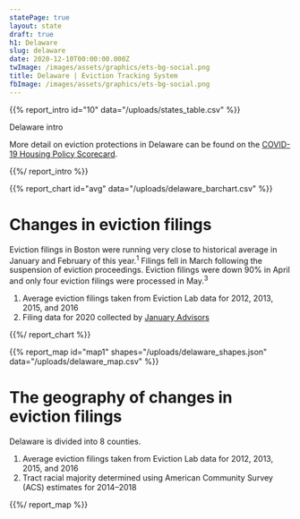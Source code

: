 ```yaml
---
statePage: true
layout: state
draft: true
h1: Delaware
slug: delaware
date: 2020-12-10T00:00:00.000Z
twImage: /images/assets/graphics/ets-bg-social.png
title: Delaware | Eviction Tracking System
fbImage: /images/assets/graphics/ets-bg-social.png
---
```


{{% report_intro id="10" data="/uploads/states_table.csv" %}}

Delaware intro

More detail on eviction protections in Delaware can be found on the [COVID-19 Housing Policy Scorecard](https://evictionlab.org/covid-policy-scorecard/de/).

{{%/ report_intro %}}

{{% report_chart id="avg" data="/uploads/delaware_barchart.csv" %}}

# Changes in eviction filings

Eviction filings in Boston were running very close to historical average in January and February of this year.<sup>1</sup> Filings fell in March following the suspension of eviction proceedings. Eviction filings were down 90% in April and only four eviction filings were processed in May.<sup>3</sup> 

1. Average eviction filings taken from Eviction Lab data for 2012, 2013, 2015, and 2016
2. Filing data for 2020 collected by [January Advisors](https://www.januaryadvisors.com/)

{{%/ report_chart %}}

{{% report_map id="map1" shapes="/uploads/delaware_shapes.json" data="/uploads/delaware_map.csv" %}}

# The geography of changes in eviction filings

Delaware is divided into 8 counties.

1. Average eviction filings taken from Eviction Lab data for 2012, 2013, 2015, and 2016
2. Tract racial majority determined using American Community Survey (ACS) estimates for 2014–2018

{{%/ report_map %}}
